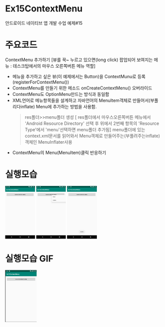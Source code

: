 # Ex15ContextMenu
안드로이드 네이티브 앱 개발 수업 예제#15

# 주요코드
ContextMenu 추가하기 [뷰를 꾹~ 누르고 있으면(long click) 팝업되어 보여지는 메뉴 : 데스크탑에서의 마우스 오른쪽버튼 메뉴 역할]

- 메뉴을 추가하고 싶은 뷰(이 예제에서는 Button)을 ContextMunu로 등록(registerForContextMenu())
- ContextMenu를 만들기 위한 메소드 onCreateContextMenu() 오버라이드
- ContextMenu도 OptionMenu만드는 방식과 동일함
- XML언어로 메뉴항목들을 설계하고 자바언어의 MenuItem객체로 만들어서(부풀리다inflate) Menu에 추가하는 방법을 사용함.
    > res폴더>>menu폴더 생성 [ res폴더에서 마우스오른쪽버튼 메뉴에서 'Android Resource Directory' 선택 후 위에서 2번째 항목의 'Resource Type'에서 'menu'선택하면 menu폴더 추가됨]
    > menu폴더에 있는 context.xml문서를 읽어와서 Menu객체로 만들어주는(부풀려주는inflate) 객체인 MenuInflater사용
- ContextMenu의 Menu(MenuItem)클릭 반응하기

# 실행모습
<div>
  <img src="device-2019-12-19-172044.png" width="19%"/>
  <img src="device-2019-12-19-172114.png" width="19%"/>
  <img src="device-2019-12-19-172129.png" width="19%"/>
</div>

# 실행모습 GIF
<div>
  <img src="GIF.gif" width="20%"/>
</div>
